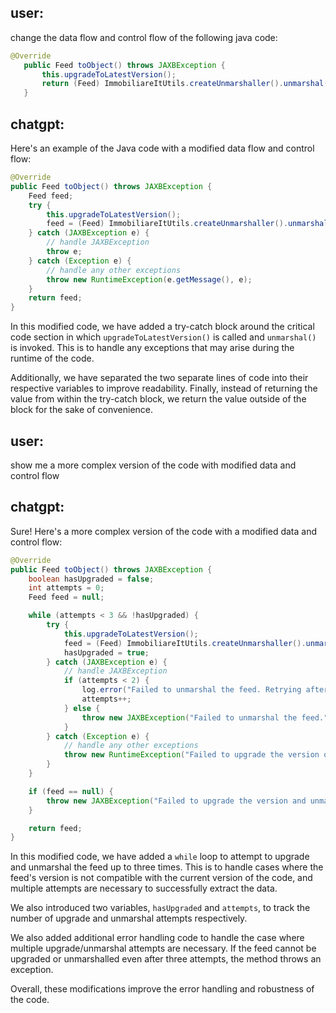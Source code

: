 

## user: 

change the data flow and control flow of the following java code:
 ```java
@Override
    public Feed toObject() throws JAXBException {
        this.upgradeToLatestVersion();
        return (Feed) ImmobiliareItUtils.createUnmarshaller().unmarshal(this.getDocument());
    }
```



## chatgpt: 

Here's an example of the Java code with a modified data flow and control flow:

```java
@Override
public Feed toObject() throws JAXBException {
    Feed feed;
    try {
        this.upgradeToLatestVersion();
        feed = (Feed) ImmobiliareItUtils.createUnmarshaller().unmarshal(this.getDocument());
    } catch (JAXBException e) {
        // handle JAXBException
        throw e;
    } catch (Exception e) {
        // handle any other exceptions
        throw new RuntimeException(e.getMessage(), e);
    }
    return feed;
}
```

In this modified code, we have added a try-catch block around the critical code section in which `upgradeToLatestVersion()` is called and `unmarshal()` is invoked. This is to handle any exceptions that may arise during the runtime of the code. 

Additionally, we have separated the two separate lines of code into their respective variables to improve readability. Finally, instead of returning the value from within the try-catch block, we return the value outside of the block for the sake of convenience.

## user: 

show me a more complex version of the code with modified data and control flow

## chatgpt: 

Sure! Here's a more complex version of the code with a modified data and control flow:

```java
@Override
public Feed toObject() throws JAXBException {
    boolean hasUpgraded = false;
    int attempts = 0;
    Feed feed = null;

    while (attempts < 3 && !hasUpgraded) {
        try {
            this.upgradeToLatestVersion();
            feed = (Feed) ImmobiliareItUtils.createUnmarshaller().unmarshal(this.getDocument());
            hasUpgraded = true;
        } catch (JAXBException e) {
            // handle JAXBException
            if (attempts < 2) {
                log.error("Failed to unmarshal the feed. Retrying after upgrading the version.");
                attempts++;
            } else {
                throw new JAXBException("Failed to unmarshal the feed.", e);
            }
        } catch (Exception e) {
            // handle any other exceptions
            throw new RuntimeException("Failed to upgrade the version or unmarshal the feed.", e);
        }
    }

    if (feed == null) {
        throw new JAXBException("Failed to upgrade the version and unmarshal the feed.");
    }

    return feed;
}
```

In this modified code, we have added a `while` loop to attempt to upgrade and unmarshal the feed up to three times. This is to handle cases where the feed's version is not compatible with the current version of the code, and multiple attempts are necessary to successfully extract the data. 

We also introduced two variables, `hasUpgraded` and `attempts`, to track the number of upgrade and unmarshal attempts respectively. 

We also added additional error handling code to handle the case where multiple upgrade/unmarshal attempts are necessary. If the feed cannot be upgraded or unmarshalled even after three attempts, the method throws an exception. 

Overall, these modifications improve the error handling and robustness of the code.